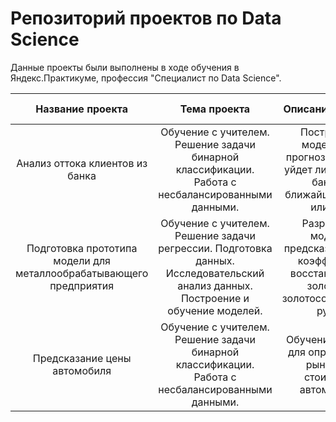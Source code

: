 # Репозиторий проектов по Data Science

Данные проекты были выполнены в ходе обучения в Яндекс.Практикуме, профессия "Специалист по Data Science".

|Название проекта| Тема проекта|Описание проекта|Используемые библиотеки|
|:--------------:|:----------:|:---------------:|:---------------------:|
|Анализ оттока клиентов из банка|Обучение с учителем. Решение задачи бинарной классификации. Работа с несбалансированными данными.|Построение модели для прогнозирования, уйдет ли клиент из банка в ближайшее время или нет.|pandas, seaborn, sklearn
|Подготовка прототипа модели для металлообрабатывающего предприятия|Обучение с учителем. Решение задачи регрессии. Подготовка данных. Исследовательский анализ данных. Построение и обучение моделей.|Разработка модели, предсказывающей коэффициент восстановления золота из золотосодержащей руды.|pandas, numpy, matplotlib, seaborn, sklearn 
|Предсказание цены автомобиля|Обучение с учителем. Решение задачи бинарной классификации. Работа с несбалансированными данными.|Обучение модели для определения рыночной стоимости автомобиля.|pandas, numpy, catboost, lightgbm, sklearn 
